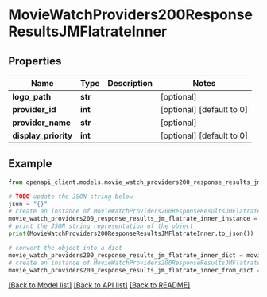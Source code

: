 # MovieWatchProviders200ResponseResultsJMFlatrateInner


## Properties

Name | Type | Description | Notes
------------ | ------------- | ------------- | -------------
**logo_path** | **str** |  | [optional] 
**provider_id** | **int** |  | [optional] [default to 0]
**provider_name** | **str** |  | [optional] 
**display_priority** | **int** |  | [optional] [default to 0]

## Example

```python
from openapi_client.models.movie_watch_providers200_response_results_jm_flatrate_inner import MovieWatchProviders200ResponseResultsJMFlatrateInner

# TODO update the JSON string below
json = "{}"
# create an instance of MovieWatchProviders200ResponseResultsJMFlatrateInner from a JSON string
movie_watch_providers200_response_results_jm_flatrate_inner_instance = MovieWatchProviders200ResponseResultsJMFlatrateInner.from_json(json)
# print the JSON string representation of the object
print(MovieWatchProviders200ResponseResultsJMFlatrateInner.to_json())

# convert the object into a dict
movie_watch_providers200_response_results_jm_flatrate_inner_dict = movie_watch_providers200_response_results_jm_flatrate_inner_instance.to_dict()
# create an instance of MovieWatchProviders200ResponseResultsJMFlatrateInner from a dict
movie_watch_providers200_response_results_jm_flatrate_inner_from_dict = MovieWatchProviders200ResponseResultsJMFlatrateInner.from_dict(movie_watch_providers200_response_results_jm_flatrate_inner_dict)
```
[[Back to Model list]](../README.md#documentation-for-models) [[Back to API list]](../README.md#documentation-for-api-endpoints) [[Back to README]](../README.md)


